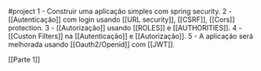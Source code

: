 #project
1 - Construir uma aplicação simples com spring security.
2 - [[Autenticação]] com login usando [[URL security]], [[CSRF]], [[Cors]] protection.
3 - [[Autorização]] usando [[ROLES]] e [[AUTHORITIES]].
4 - [[Custon Filters]] na [[Autenticação]] e [[Autorização]]. 
5 - A aplicação será melhorada usando [[Oauth2/Openid]] com [[JWT]]. 

[[Parte 1]] 